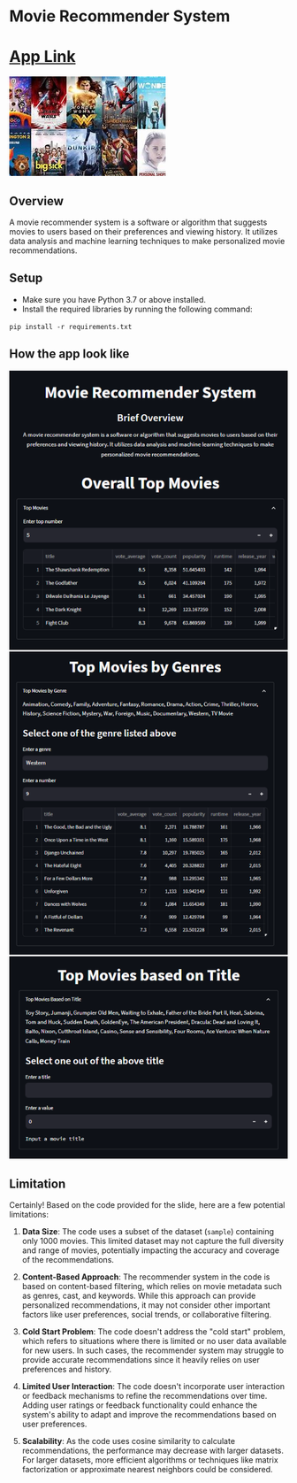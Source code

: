 # Movie Recommender System

# [App Link](https://movie-recommender-telrich.streamlit.app/)

![](2023-06-29-16-50-51.png)

## Overview
A movie recommender system is a software or algorithm that suggests movies to users based on their preferences and viewing history. It utilizes data analysis and machine learning techniques to make personalized movie recommendations.

## Setup
- Make sure you have Python 3.7 or above installed.
- Install the required libraries by running the following command:

`pip install -r requirements.txt`

## How the app look like
![](2023-06-29-18-35-09.png)
![](2023-06-29-18-35-28.png)
![](2023-06-29-18-35-47.png)

## Limitation
Certainly! Based on the code provided for the slide, here are a few potential limitations:

1. **Data Size**: The code uses a subset of the dataset (`sample`) containing only 1000 movies. This limited dataset may not capture the full diversity and range of movies, potentially impacting the accuracy and coverage of the recommendations.

2. **Content-Based Approach**: The recommender system in the code is based on content-based filtering, which relies on movie metadata such as genres, cast, and keywords. While this approach can provide personalized recommendations, it may not consider other important factors like user preferences, social trends, or collaborative filtering.

3. **Cold Start Problem**: The code doesn't address the "cold start" problem, which refers to situations where there is limited or no user data available for new users. In such cases, the recommender system may struggle to provide accurate recommendations since it heavily relies on user preferences and history.

4. **Limited User Interaction**: The code doesn't incorporate user interaction or feedback mechanisms to refine the recommendations over time. Adding user ratings or feedback functionality could enhance the system's ability to adapt and improve the recommendations based on user preferences.

5. **Scalability**: As the code uses cosine similarity to calculate recommendations, the performance may decrease with larger datasets. For larger datasets, more efficient algorithms or techniques like matrix factorization or approximate nearest neighbors could be considered.
